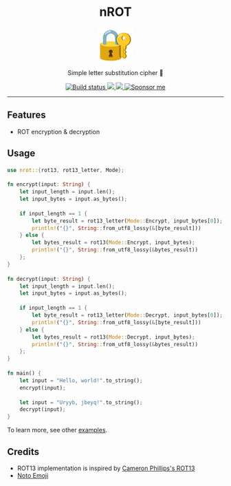 <div align="center">
  <h1>nROT</h1>

  <img src='docs/padlock.svg' width=80px />
  
  Simple letter substitution cipher 🔐️

  <a href="https://github.com/azzamsa/nrot/workflows/ci.yml">
    <img src="https://github.com/azzamsa/nrot/workflows/ci/badge.svg" alt="Build status" />
  </a>

  <a href="https://crates.io/crates/nrot">
    <img src="https://img.shields.io/crates/v/nrot.svg">
  </a>

  <a href=" https://docs.rs/nrot/">
    <img src="https://docs.rs/nrot/badge.svg">
  </a>

  <a href="https://azzamsa.com/support/">
    <img alt="Sponsor me" src="https://img.shields.io/badge/Sponsor%20Me-%F0%9F%92%96-ff69b4">
  </a>

</div>

---

## Features

- ROT encryption & decryption

## Usage


``` rust
use nrot::{rot13, rot13_letter, Mode};

fn encrypt(input: String) {
    let input_length = input.len();
    let input_bytes = input.as_bytes();

    if input_length == 1 {
        let byte_result = rot13_letter(Mode::Encrypt, input_bytes[0]);
        println!("{}", String::from_utf8_lossy(&[byte_result]))
    } else {
        let bytes_result = rot13(Mode::Encrypt, input_bytes);
        println!("{}", String::from_utf8_lossy(&bytes_result))
    };
}

fn decrypt(input: String) {
    let input_length = input.len();
    let input_bytes = input.as_bytes();

    if input_length == 1 {
        let byte_result = rot13_letter(Mode::Decrypt, input_bytes[0]);
        println!("{}", String::from_utf8_lossy(&[byte_result]))
    } else {
        let bytes_result = rot13(Mode::Decrypt, input_bytes);
        println!("{}", String::from_utf8_lossy(&bytes_result))
    };
}

fn main() {
    let input = "Hello, world!".to_string();
    encrypt(input);

    let input = "Uryyb, jbeyq!".to_string();
    decrypt(input);
}
```

To learn more, see other [examples](examples/).

## Credits

- ROT13 implementation is inspired by [Cameron Phillips's ROT13](https://github.com/cameronp98/rot13) 
- [Noto Emoji](https://github.com/googlefonts/noto-emoji) 
